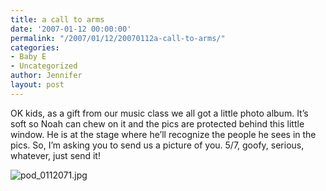 ```yaml
---
title: a call to arms
date: '2007-01-12 00:00:00'
permalink: "/2007/01/12/20070112a-call-to-arms/"
categories:
- Baby E
- Uncategorized
author: Jennifer
layout: post
---
```


OK kids, as a gift from our music class we all got a little photo album. It&#8217;s soft so Noah can chew on it and the pics are protected behind this little window. He is at the stage where he&#8217;ll recognize the people he sees in the pics. So, I&#8217;m asking you to send us a picture of you. 5/7, goofy, serious, whatever, just send it!

<img id="image110" alt="pod_0112071.jpg" src="http://static.squarespace.com/static/50db6bb3e4b015296cd43789/50dfa5b1e4b0dc6320e0b5ea/50dfa5b1e4b0dc6320e0b64f/1168640409000/?format=original" />

